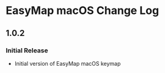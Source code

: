 <!-- Keep a Changelog guide -> https://keepachangelog.com -->

# EasyMap macOS Change Log

## 1.0.2

### Initial Release

- Initial version of EasyMap macOS keymap
